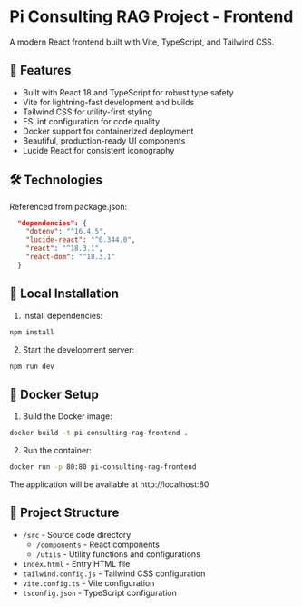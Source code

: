 # Pi Consulting RAG Project - Frontend

A modern React frontend built with Vite, TypeScript, and Tailwind CSS.

## 🚀 Features

- Built with React 18 and TypeScript for robust type safety
- Vite for lightning-fast development and builds
- Tailwind CSS for utility-first styling
- ESLint configuration for code quality
- Docker support for containerized deployment
- Beautiful, production-ready UI components
- Lucide React for consistent iconography

## 🛠️ Technologies

Referenced from package.json:

```json
  "dependencies": {
    "dotenv": "^16.4.5",
    "lucide-react": "^0.344.0",
    "react": "^18.3.1",
    "react-dom": "^18.3.1"
  }
```

## 🔧 Local Installation

1. Install dependencies:

```bash
npm install
```


2. Start the development server:
```bash
npm run dev
```

## 🐳 Docker Setup

1. Build the Docker image:

```bash
docker build -t pi-consulting-rag-frontend .
```


2. Run the container:

```bash
docker run -p 80:80 pi-consulting-rag-frontend
```


The application will be available at http://localhost:80

## 📁 Project Structure

- `/src` - Source code directory
  - `/components` - React components
  - `/utils` - Utility functions and configurations
- `index.html` - Entry HTML file
- `tailwind.config.js` - Tailwind CSS configuration
- `vite.config.ts` - Vite configuration
- `tsconfig.json` - TypeScript configuration

